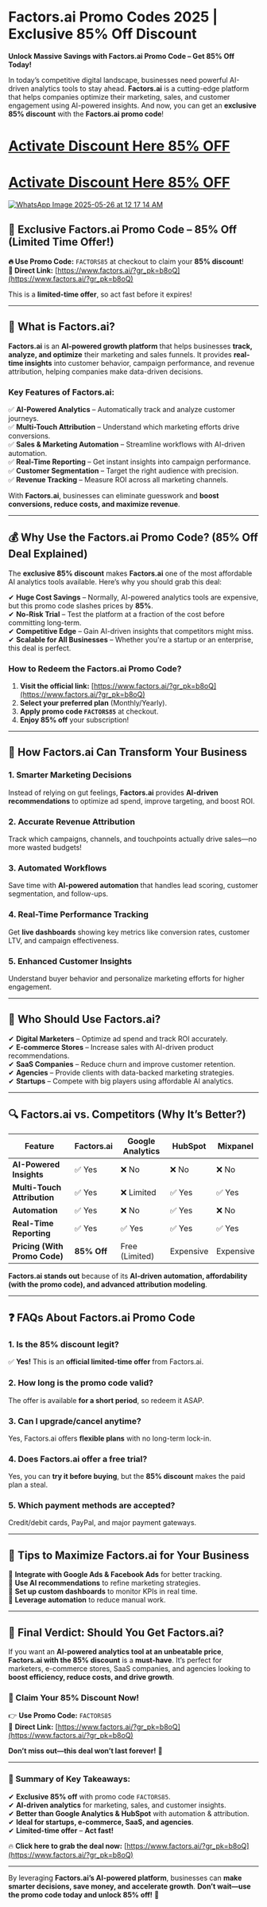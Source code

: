 # Factors.ai Promo Codes 2025 | Exclusive 85% Off Discount 
 **Unlock Massive Savings with Factors.ai Promo Code – Get 85% Off Today!**  

In today’s competitive digital landscape, businesses need powerful AI-driven analytics tools to stay ahead. **Factors.ai** is a cutting-edge platform that helps companies optimize their marketing, sales, and customer engagement using AI-powered insights. And now, you can get an **exclusive 85% discount** with the **Factors.ai promo code**!  

# [ Activate Discount Here 85% OFF](https://www.factors.ai/?gr_pk=b8oQ)
# [ Activate Discount Here 85% OFF](https://www.factors.ai/?gr_pk=b8oQ)
[![WhatsApp Image 2025-05-26 at 12 17 14 AM](https://github.com/user-attachments/assets/ed8e31b7-43c4-41a3-a678-949ed723a712)](https://www.factors.ai/?gr_pk=b8oQ)

## **🔑 Exclusive Factors.ai Promo Code – 85% Off (Limited Time Offer!)**  

**🔥 Use Promo Code:** `FACTORS85` at checkout to claim your **85% discount**!  
**🔗 Direct Link:** [https://www.factors.ai/?gr_pk=b8oQ](https://www.factors.ai/?gr_pk=b8oQ)  

This is a **limited-time offer**, so act fast before it expires!  

---  

## **📌 What is Factors.ai?**  

**Factors.ai** is an **AI-powered growth platform** that helps businesses **track, analyze, and optimize** their marketing and sales funnels. It provides **real-time insights** into customer behavior, campaign performance, and revenue attribution, helping companies make data-driven decisions.  

### **Key Features of Factors.ai:**  

✅ **AI-Powered Analytics** – Automatically track and analyze customer journeys.  
✅ **Multi-Touch Attribution** – Understand which marketing efforts drive conversions.  
✅ **Sales & Marketing Automation** – Streamline workflows with AI-driven automation.  
✅ **Real-Time Reporting** – Get instant insights into campaign performance.  
✅ **Customer Segmentation** – Target the right audience with precision.  
✅ **Revenue Tracking** – Measure ROI across all marketing channels.  

With **Factors.ai**, businesses can eliminate guesswork and **boost conversions, reduce costs, and maximize revenue**.  

---  

## **💰 Why Use the Factors.ai Promo Code? (85% Off Deal Explained)**  

The **exclusive 85% discount** makes **Factors.ai** one of the most affordable AI analytics tools available. Here’s why you should grab this deal:  

✔ **Huge Cost Savings** – Normally, AI-powered analytics tools are expensive, but this promo code slashes prices by **85%**.  
✔ **No-Risk Trial** – Test the platform at a fraction of the cost before committing long-term.  
✔ **Competitive Edge** – Gain AI-driven insights that competitors might miss.  
✔ **Scalable for All Businesses** – Whether you're a startup or an enterprise, this deal is perfect.  

### **How to Redeem the Factors.ai Promo Code?**  

1. **Visit the official link:** [https://www.factors.ai/?gr_pk=b8oQ](https://www.factors.ai/?gr_pk=b8oQ)  
2. **Select your preferred plan** (Monthly/Yearly).  
3. **Apply promo code `FACTORS85`** at checkout.  
4. **Enjoy 85% off** your subscription!  

---  

## **🚀 How Factors.ai Can Transform Your Business**  

### **1. Smarter Marketing Decisions**  
Instead of relying on gut feelings, **Factors.ai** provides **AI-driven recommendations** to optimize ad spend, improve targeting, and boost ROI.  

### **2. Accurate Revenue Attribution**  
Track which campaigns, channels, and touchpoints actually drive sales—no more wasted budgets!  

### **3. Automated Workflows**  
Save time with **AI-powered automation** that handles lead scoring, customer segmentation, and follow-ups.  

### **4. Real-Time Performance Tracking**  
Get **live dashboards** showing key metrics like conversion rates, customer LTV, and campaign effectiveness.  

### **5. Enhanced Customer Insights**  
Understand buyer behavior and personalize marketing efforts for higher engagement.  

---  

## **📢 Who Should Use Factors.ai?**  

✔ **Digital Marketers** – Optimize ad spend and track ROI accurately.  
✔ **E-commerce Stores** – Increase sales with AI-driven product recommendations.  
✔ **SaaS Companies** – Reduce churn and improve customer retention.  
✔ **Agencies** – Provide clients with data-backed marketing strategies.  
✔ **Startups** – Compete with big players using affordable AI analytics.  

---  

## **🔍 Factors.ai vs. Competitors (Why It’s Better?)**  

| Feature | Factors.ai | Google Analytics | HubSpot | Mixpanel |  
|---------|-----------|-----------------|---------|----------|  
| **AI-Powered Insights** | ✅ Yes | ❌ No | ❌ No | ❌ No |  
| **Multi-Touch Attribution** | ✅ Yes | ❌ Limited | ✅ Yes | ✅ Yes |  
| **Automation** | ✅ Yes | ❌ No | ✅ Yes | ❌ No |  
| **Real-Time Reporting** | ✅ Yes | ✅ Yes | ✅ Yes | ✅ Yes |  
| **Pricing (With Promo Code)** | **85% Off** | Free (Limited) | Expensive | Expensive |  

**Factors.ai stands out** because of its **AI-driven automation, affordability (with the promo code), and advanced attribution modeling**.  

---  

## **❓ FAQs About Factors.ai Promo Code**  

### **1. Is the 85% discount legit?**  
✅ **Yes!** This is an **official limited-time offer** from Factors.ai.  

### **2. How long is the promo code valid?**  
The offer is available **for a short period**, so redeem it ASAP.  

### **3. Can I upgrade/cancel anytime?**  
Yes, Factors.ai offers **flexible plans** with no long-term lock-in.  

### **4. Does Factors.ai offer a free trial?**  
Yes, you can **try it before buying**, but the **85% discount** makes the paid plan a steal.  

### **5. Which payment methods are accepted?**  
Credit/debit cards, PayPal, and major payment gateways.  

---  

## **🎯 Tips to Maximize Factors.ai for Your Business**  

🔹 **Integrate with Google Ads & Facebook Ads** for better tracking.  
🔹 **Use AI recommendations** to refine marketing strategies.  
🔹 **Set up custom dashboards** to monitor KPIs in real time.  
🔹 **Leverage automation** to reduce manual work.  

---  

## **📢 Final Verdict: Should You Get Factors.ai?**  

If you want an **AI-powered analytics tool at an unbeatable price**, **Factors.ai with the 85% discount** is a **must-have**. It’s perfect for marketers, e-commerce stores, SaaS companies, and agencies looking to **boost efficiency, reduce costs, and drive growth**.  

### **🚀 Claim Your 85% Discount Now!**  
👉 **Use Promo Code:** `FACTORS85`  
🔗 **Direct Link:** [https://www.factors.ai/?gr_pk=b8oQ](https://www.factors.ai/?gr_pk=b8oQ)  

**Don’t miss out—this deal won’t last forever!** 🎉  

---  

### **📌 Summary of Key Takeaways:**  

✔ **Exclusive 85% off** with promo code `FACTORS85`.  
✔ **AI-driven analytics** for marketing, sales, and customer insights.  
✔ **Better than Google Analytics & HubSpot** with automation & attribution.  
✔ **Ideal for startups, e-commerce, SaaS, and agencies**.  
✔ **Limited-time offer** – **Act fast!**  

🔥 **Click here to grab the deal now:** [https://www.factors.ai/?gr_pk=b8oQ](https://www.factors.ai/?gr_pk=b8oQ)  

---  

By leveraging **Factors.ai’s AI-powered platform**, businesses can **make smarter decisions, save money, and accelerate growth**. **Don’t wait—use the promo code today and unlock 85% off!** 🚀
